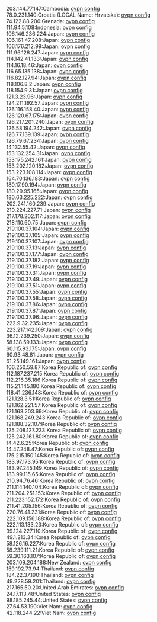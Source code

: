 203.144.77.147:Cambodia: [ovpn config](vpn/203_144_77_147.ovpn)  
78.0.231.140:Croatia (LOCAL Name: Hrvatska): [ovpn config](vpn/78_0_231_140.ovpn)  
74.122.88.200:Grenada: [ovpn config](vpn/74_122_88_200.ovpn)  
111.94.5.108:Indonesia: [ovpn config](vpn/111_94_5_108.ovpn)  
106.146.236.224:Japan: [ovpn config](vpn/106_146_236_224.ovpn)  
106.161.47.208:Japan: [ovpn config](vpn/106_161_47_208.ovpn)  
106.176.212.99:Japan: [ovpn config](vpn/106_176_212_99.ovpn)  
111.96.126.247:Japan: [ovpn config](vpn/111_96_126_247.ovpn)  
114.142.41.133:Japan: [ovpn config](vpn/114_142_41_133.ovpn)  
114.16.18.46:Japan: [ovpn config](vpn/114_16_18_46.ovpn)  
116.65.135.138:Japan: [ovpn config](vpn/116_65_135_138.ovpn)  
116.82.127.94:Japan: [ovpn config](vpn/116_82_127_94.ovpn)  
118.106.8.2:Japan: [ovpn config](vpn/118_106_8_2.ovpn)  
118.154.9.31:Japan: [ovpn config](vpn/118_154_9_31.ovpn)  
121.3.23.96:Japan: [ovpn config](vpn/121_3_23_96.ovpn)  
124.211.192.57:Japan: [ovpn config](vpn/124_211_192_57.ovpn)  
126.116.158.40:Japan: [ovpn config](vpn/126_116_158_40.ovpn)  
126.120.67.175:Japan: [ovpn config](vpn/126_120_67_175.ovpn)  
126.217.201.240:Japan: [ovpn config](vpn/126_217_201_240.ovpn)  
126.58.194.242:Japan: [ovpn config](vpn/126_58_194_242.ovpn)  
126.77.139.139:Japan: [ovpn config](vpn/126_77_139_139.ovpn)  
126.79.67.234:Japan: [ovpn config](vpn/126_79_67_234.ovpn)  
14.132.55.42:Japan: [ovpn config](vpn/14_132_55_42.ovpn)  
153.132.254.31:Japan: [ovpn config](vpn/153_132_254_31.ovpn)  
153.175.242.161:Japan: [ovpn config](vpn/153_175_242_161.ovpn)  
153.202.120.182:Japan: [ovpn config](vpn/153_202_120_182.ovpn)  
153.223.108.114:Japan: [ovpn config](vpn/153_223_108_114.ovpn)  
164.70.136.183:Japan: [ovpn config](vpn/164_70_136_183.ovpn)  
180.17.90.194:Japan: [ovpn config](vpn/180_17_90_194.ovpn)  
180.29.95.165:Japan: [ovpn config](vpn/180_29_95_165.ovpn)  
180.63.225.222:Japan: [ovpn config](vpn/180_63_225_222.ovpn)  
202.241.160.239:Japan: [ovpn config](vpn/202_241_160_239.ovpn)  
210.224.227.71:Japan: [ovpn config](vpn/210_224_227_71.ovpn)  
217.178.202.117:Japan: [ovpn config](vpn/217_178_202_117.ovpn)  
218.110.60.75:Japan: [ovpn config](vpn/218_110_60_75.ovpn)  
219.100.37.104:Japan: [ovpn config](vpn/219_100_37_104.ovpn)  
219.100.37.105:Japan: [ovpn config](vpn/219_100_37_105.ovpn)  
219.100.37.107:Japan: [ovpn config](vpn/219_100_37_107.ovpn)  
219.100.37.13:Japan: [ovpn config](vpn/219_100_37_13.ovpn)  
219.100.37.177:Japan: [ovpn config](vpn/219_100_37_177.ovpn)  
219.100.37.182:Japan: [ovpn config](vpn/219_100_37_182.ovpn)  
219.100.37.19:Japan: [ovpn config](vpn/219_100_37_19.ovpn)  
219.100.37.31:Japan: [ovpn config](vpn/219_100_37_31.ovpn)  
219.100.37.49:Japan: [ovpn config](vpn/219_100_37_49.ovpn)  
219.100.37.51:Japan: [ovpn config](vpn/219_100_37_51.ovpn)  
219.100.37.55:Japan: [ovpn config](vpn/219_100_37_55.ovpn)  
219.100.37.58:Japan: [ovpn config](vpn/219_100_37_58.ovpn)  
219.100.37.86:Japan: [ovpn config](vpn/219_100_37_86.ovpn)  
219.100.37.87:Japan: [ovpn config](vpn/219_100_37_87.ovpn)  
219.100.37.96:Japan: [ovpn config](vpn/219_100_37_96.ovpn)  
222.9.32.235:Japan: [ovpn config](vpn/222_9_32_235.ovpn)  
223.217.142.109:Japan: [ovpn config](vpn/223_217_142_109.ovpn)  
36.12.239.250:Japan: [ovpn config](vpn/36_12_239_250.ovpn)  
58.138.59.133:Japan: [ovpn config](vpn/58_138_59_133.ovpn)  
60.115.93.175:Japan: [ovpn config](vpn/60_115_93_175.ovpn)  
60.93.48.81:Japan: [ovpn config](vpn/60_93_48_81.ovpn)  
61.25.149.161:Japan: [ovpn config](vpn/61_25_149_161.ovpn)  
106.250.59.87:Korea Republic of: [ovpn config](vpn/106_250_59_87.ovpn)  
112.187.237.215:Korea Republic of: [ovpn config](vpn/112_187_237_215.ovpn)  
112.216.35.186:Korea Republic of: [ovpn config](vpn/112_216_35_186.ovpn)  
115.21.145.180:Korea Republic of: [ovpn config](vpn/115_21_145_180.ovpn)  
118.41.236.148:Korea Republic of: [ovpn config](vpn/118_41_236_148.ovpn)  
121.128.3.51:Korea Republic of: [ovpn config](vpn/121_128_3_51.ovpn)  
121.162.221.57:Korea Republic of: [ovpn config](vpn/121_162_221_57.ovpn)  
121.163.203.69:Korea Republic of: [ovpn config](vpn/121_163_203_69.ovpn)  
121.168.249.243:Korea Republic of: [ovpn config](vpn/121_168_249_243.ovpn)  
121.188.32.107:Korea Republic of: [ovpn config](vpn/121_188_32_107.ovpn)  
125.208.127.233:Korea Republic of: [ovpn config](vpn/125_208_127_233.ovpn)  
125.242.161.80:Korea Republic of: [ovpn config](vpn/125_242_161_80.ovpn)  
14.42.6.25:Korea Republic of: [ovpn config](vpn/14_42_6_25.ovpn)  
14.47.248.47:Korea Republic of: [ovpn config](vpn/14_47_248_47.ovpn)  
175.215.150.145:Korea Republic of: [ovpn config](vpn/175_215_150_145.ovpn)  
183.97.173.95:Korea Republic of: [ovpn config](vpn/183_97_173_95.ovpn)  
183.97.245.149:Korea Republic of: [ovpn config](vpn/183_97_245_149.ovpn)  
183.99.115.65:Korea Republic of: [ovpn config](vpn/183_99_115_65.ovpn)  
210.94.76.46:Korea Republic of: [ovpn config](vpn/210_94_76_46.ovpn)  
211.114.140.104:Korea Republic of: [ovpn config](vpn/211_114_140_104.ovpn)  
211.204.251.153:Korea Republic of: [ovpn config](vpn/211_204_251_153.ovpn)  
211.223.152.172:Korea Republic of: [ovpn config](vpn/211_223_152_172.ovpn)  
211.41.205.156:Korea Republic of: [ovpn config](vpn/211_41_205_156.ovpn)  
220.76.41.231:Korea Republic of: [ovpn config](vpn/220_76_41_231.ovpn)  
222.109.156.188:Korea Republic of: [ovpn config](vpn/222_109_156_188.ovpn)  
222.113.133.23:Korea Republic of: [ovpn config](vpn/222_113_133_23.ovpn)  
39.124.227.110:Korea Republic of: [ovpn config](vpn/39_124_227_110.ovpn)  
49.1.213.34:Korea Republic of: [ovpn config](vpn/49_1_213_34.ovpn)  
58.126.16.227:Korea Republic of: [ovpn config](vpn/58_126_16_227.ovpn)  
58.239.111.21:Korea Republic of: [ovpn config](vpn/58_239_111_21.ovpn)  
59.30.163.107:Korea Republic of: [ovpn config](vpn/59_30_163_107.ovpn)  
203.109.204.188:New Zealand: [ovpn config](vpn/203_109_204_188.ovpn)  
159.192.73.94:Thailand: [ovpn config](vpn/159_192_73_94.ovpn)  
184.22.37.190:Thailand: [ovpn config](vpn/184_22_37_190.ovpn)  
49.228.59.201:Thailand: [ovpn config](vpn/49_228_59_201.ovpn)  
217.165.50.20:United Arab Emirates: [ovpn config](vpn/217_165_50_20.ovpn)  
24.17.113.48:United States: [ovpn config](vpn/24_17_113_48.ovpn)  
98.185.245.44:United States: [ovpn config](vpn/98_185_245_44.ovpn)  
27.64.53.190:Viet Nam: [ovpn config](vpn/27_64_53_190.ovpn)  
42.118.244.22:Viet Nam: [ovpn config](vpn/42_118_244_22.ovpn)  
